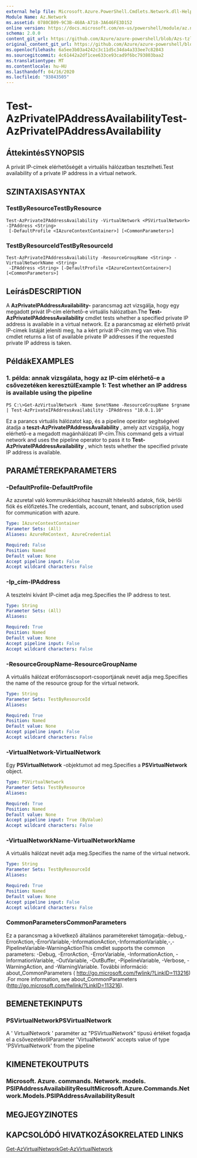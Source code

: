 ```yaml
---
external help file: Microsoft.Azure.PowerShell.Cmdlets.Network.dll-Help.xml
Module Name: Az.Network
ms.assetid: 0780CB09-9C3B-468A-A718-3A646FE3D152
online version: https://docs.microsoft.com/en-us/powershell/module/az.network/test-azprivateipaddressavailability
schema: 2.0.0
content_git_url: https://github.com/Azure/azure-powershell/blob/Azs-tzl/src/Network/Network/help/Test-AzPrivateIPAddressAvailability.md
original_content_git_url: https://github.com/Azure/azure-powershell/blob/Azs-tzl/src/Network/Network/help/Test-AzPrivateIPAddressAvailability.md
ms.openlocfilehash: 6a5ee3b03a4242c3c11d5c34da4a333ee7c82843
ms.sourcegitcommit: 4c61442a2df1cee633ce93cad9f6bc793803baa2
ms.translationtype: MT
ms.contentlocale: hu-HU
ms.lasthandoff: 04/16/2020
ms.locfileid: "93843505"
---
```

# <span data-ttu-id="16981-101">Test-AzPrivateIPAddressAvailability</span><span class="sxs-lookup"><span data-stu-id="16981-101">Test-AzPrivateIPAddressAvailability</span></span>

## <span data-ttu-id="16981-102">Áttekintés</span><span class="sxs-lookup"><span data-stu-id="16981-102">SYNOPSIS</span></span>
<span data-ttu-id="16981-103">A privát IP-címek elérhetőségét a virtuális hálózatban tesztelheti.</span><span class="sxs-lookup"><span data-stu-id="16981-103">Test availability of a private IP address in a virtual network.</span></span>

## <span data-ttu-id="16981-104">SZINTAXISA</span><span class="sxs-lookup"><span data-stu-id="16981-104">SYNTAX</span></span>

### <span data-ttu-id="16981-105">TestByResource</span><span class="sxs-lookup"><span data-stu-id="16981-105">TestByResource</span></span>
```
Test-AzPrivateIPAddressAvailability -VirtualNetwork <PSVirtualNetwork> -IPAddress <String>
 [-DefaultProfile <IAzureContextContainer>] [<CommonParameters>]
```

### <span data-ttu-id="16981-106">TestByResourceId</span><span class="sxs-lookup"><span data-stu-id="16981-106">TestByResourceId</span></span>
```
Test-AzPrivateIPAddressAvailability -ResourceGroupName <String> -VirtualNetworkName <String>
 -IPAddress <String> [-DefaultProfile <IAzureContextContainer>] [<CommonParameters>]
```

## <span data-ttu-id="16981-107">Leírás</span><span class="sxs-lookup"><span data-stu-id="16981-107">DESCRIPTION</span></span>
<span data-ttu-id="16981-108">A **AzPrivateIPAddressAvailability-** parancsmag azt vizsgálja, hogy egy megadott privát IP-cím elérhető-e virtuális hálózatban.</span><span class="sxs-lookup"><span data-stu-id="16981-108">The **Test-AzPrivateIPAddressAvailability** cmdlet tests whether a specified private IP address is available in a virtual network.</span></span>
<span data-ttu-id="16981-109">Ez a parancsmag az elérhető privát IP-címek listáját jeleníti meg, ha a kért privát IP-cím meg van véve.</span><span class="sxs-lookup"><span data-stu-id="16981-109">This cmdlet returns a list of available private IP addresses if the requested private IP address is taken.</span></span>

## <span data-ttu-id="16981-110">Példák</span><span class="sxs-lookup"><span data-stu-id="16981-110">EXAMPLES</span></span>

### <span data-ttu-id="16981-111">1. példa: annak vizsgálata, hogy az IP-cím elérhető-e a csővezetéken keresztül</span><span class="sxs-lookup"><span data-stu-id="16981-111">Example 1: Test whether an IP address is available using the pipeline</span></span>
```
PS C:\>Get-AzVirtualNetwork -Name $vnetName -ResourceGroupName $rgname | Test-AzPrivateIPAddressAvailability -IPAddress "10.0.1.10"
```

<span data-ttu-id="16981-112">Ez a parancs virtuális hálózatot kap, és a pipeline operátor segítségével átadja a **teszt-AzPrivateIPAddressAvailability** , amely azt vizsgálja, hogy elérhető-e a megadott magánhálózati IP-cím.</span><span class="sxs-lookup"><span data-stu-id="16981-112">This command gets a virtual network and uses the pipeline operator to pass it to **Test-AzPrivateIPAddressAvailability** , which tests whether the specified private IP address is available.</span></span>

## <span data-ttu-id="16981-113">PARAMÉTEREK</span><span class="sxs-lookup"><span data-stu-id="16981-113">PARAMETERS</span></span>

### <span data-ttu-id="16981-114">-DefaultProfile</span><span class="sxs-lookup"><span data-stu-id="16981-114">-DefaultProfile</span></span>
<span data-ttu-id="16981-115">Az azuretal való kommunikációhoz használt hitelesítő adatok, fiók, bérlői fiók és előfizetés.</span><span class="sxs-lookup"><span data-stu-id="16981-115">The credentials, account, tenant, and subscription used for communication with azure.</span></span>

```yaml
Type: IAzureContextContainer
Parameter Sets: (All)
Aliases: AzureRmContext, AzureCredential

Required: False
Position: Named
Default value: None
Accept pipeline input: False
Accept wildcard characters: False
```

### <span data-ttu-id="16981-116">-Ip_cím</span><span class="sxs-lookup"><span data-stu-id="16981-116">-IPAddress</span></span>
<span data-ttu-id="16981-117">A tesztelni kívánt IP-címet adja meg.</span><span class="sxs-lookup"><span data-stu-id="16981-117">Specifies the IP address to test.</span></span>

```yaml
Type: String
Parameter Sets: (All)
Aliases: 

Required: True
Position: Named
Default value: None
Accept pipeline input: False
Accept wildcard characters: False
```

### <span data-ttu-id="16981-118">-ResourceGroupName</span><span class="sxs-lookup"><span data-stu-id="16981-118">-ResourceGroupName</span></span>
<span data-ttu-id="16981-119">A virtuális hálózat erőforráscsoport-csoportjának nevét adja meg.</span><span class="sxs-lookup"><span data-stu-id="16981-119">Specifies the name of the resource group for the virtual network.</span></span>

```yaml
Type: String
Parameter Sets: TestByResourceId
Aliases: 

Required: True
Position: Named
Default value: None
Accept pipeline input: False
Accept wildcard characters: False
```

### <span data-ttu-id="16981-120">-VirtualNetwork</span><span class="sxs-lookup"><span data-stu-id="16981-120">-VirtualNetwork</span></span>
<span data-ttu-id="16981-121">Egy **PSVirtualNetwork** -objektumot ad meg.</span><span class="sxs-lookup"><span data-stu-id="16981-121">Specifies a **PSVirtualNetwork** object.</span></span>

```yaml
Type: PSVirtualNetwork
Parameter Sets: TestByResource
Aliases: 

Required: True
Position: Named
Default value: None
Accept pipeline input: True (ByValue)
Accept wildcard characters: False
```

### <span data-ttu-id="16981-122">-VirtualNetworkName</span><span class="sxs-lookup"><span data-stu-id="16981-122">-VirtualNetworkName</span></span>
<span data-ttu-id="16981-123">A virtuális hálózat nevét adja meg.</span><span class="sxs-lookup"><span data-stu-id="16981-123">Specifies the name of the virtual network.</span></span>

```yaml
Type: String
Parameter Sets: TestByResourceId
Aliases: 

Required: True
Position: Named
Default value: None
Accept pipeline input: False
Accept wildcard characters: False
```

### <span data-ttu-id="16981-124">CommonParameters</span><span class="sxs-lookup"><span data-stu-id="16981-124">CommonParameters</span></span>
<span data-ttu-id="16981-125">Ez a parancsmag a következő általános paramétereket támogatja:-debug,-ErrorAction,-ErrorVariable,-InformationAction,-InformationVariable,-,-PipelineVariable-WarningAction</span><span class="sxs-lookup"><span data-stu-id="16981-125">This cmdlet supports the common parameters: -Debug, -ErrorAction, -ErrorVariable, -InformationAction, -InformationVariable, -OutVariable, -OutBuffer, -PipelineVariable, -Verbose, -WarningAction, and -WarningVariable.</span></span> <span data-ttu-id="16981-126">További információ: about_CommonParameters ( http://go.microsoft.com/fwlink/?LinkID=113216) .</span><span class="sxs-lookup"><span data-stu-id="16981-126">For more information, see about_CommonParameters (http://go.microsoft.com/fwlink/?LinkID=113216).</span></span>

## <span data-ttu-id="16981-127">BEMENETEK</span><span class="sxs-lookup"><span data-stu-id="16981-127">INPUTS</span></span>

### <span data-ttu-id="16981-128">PSVirtualNetwork</span><span class="sxs-lookup"><span data-stu-id="16981-128">PSVirtualNetwork</span></span>
<span data-ttu-id="16981-129">A ' VirtualNetwork ' paraméter az "PSVirtualNetwork" típusú értéket fogadja el a csővezetékről</span><span class="sxs-lookup"><span data-stu-id="16981-129">Parameter 'VirtualNetwork' accepts value of type 'PSVirtualNetwork' from the pipeline</span></span>

## <span data-ttu-id="16981-130">KIMENETEK</span><span class="sxs-lookup"><span data-stu-id="16981-130">OUTPUTS</span></span>

### <span data-ttu-id="16981-131">Microsoft. Azure. commands. Network. models. PSIPAddressAvailabilityResult</span><span class="sxs-lookup"><span data-stu-id="16981-131">Microsoft.Azure.Commands.Network.Models.PSIPAddressAvailabilityResult</span></span>

## <span data-ttu-id="16981-132">MEGJEGYZI</span><span class="sxs-lookup"><span data-stu-id="16981-132">NOTES</span></span>

## <span data-ttu-id="16981-133">KAPCSOLÓDÓ HIVATKOZÁSOK</span><span class="sxs-lookup"><span data-stu-id="16981-133">RELATED LINKS</span></span>

[<span data-ttu-id="16981-134">Get-AzVirtualNetwork</span><span class="sxs-lookup"><span data-stu-id="16981-134">Get-AzVirtualNetwork</span></span>](./Get-AzVirtualNetwork.md)


